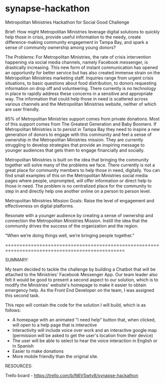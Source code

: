 # synapse-hackathon

Metropolitan Ministries Hackathon for Social Good Challenge

Brief:
How might Metropolitan Ministries leverage digital solutions to quickly help those in crisis, provide useful information to the needy, create difference-making community engagement in Tampa Bay, and spark a sense of community ownership among young donors?

The Problems:
For Metropolitan Ministries, the rate of crisis intervention happening via social media channels, namely Facebook messenger, is drastically increasing. This new form of instant communication has opened an opportunity for better service but has also created immense strain on the Metropolitan Ministries marketing staff. Inquiries range from urgent crisis situations, to basic questions about food distribution, to donors requesting information on drop off and volunteering. There currently is no technology in place to rapidly address these concerns in a sensitive and appropriate way. The information that could help those in need is scattered across various channels and the Metropolitan Ministries website, neither of which are user friendly.


85% of Metropolitan Ministries support comes from private donations. Most of this support comes from The Greatest Generation and Baby Boomers. If Metropolitan Ministries is to persist in Tampa Bay they need to inspire a new generation of donors to engage with this community and feel a sense of ownership in the Metropolitan Ministries mission. They are currently struggling to develop strategies that provide an inspiring message to younger audiences that gets them to engage financially and socially.

Metropolitan Ministries is built on the idea that bringing the community together will solve many of the problems we face. There currently is not a great place for community members to help those in need, digitally. You can find small examples of this on the Metropolitan Ministries social media pages where people, unprompted, will offer information or direct help to those in need. The problem is no centralized place for the community to step in and directly help one another online on a person to person level.

Metropolitan Ministries Mission Goals:
Raise the level of engagement and effectiveness on digital platforms.

Resonate with a younger audience by creating a sense of ownership and connection the Metropolitan Ministries Mission. Instill the idea that the community drives the success of the organization and the region.

“When we’re doing things well, we’re bringing people together.”

================================================================================================

SUMMARY:

My team decided to tackle the challenge by building a Chatbot that will be attached to the Ministries' Facebook Messenger App. Our team leader also felt it would be good to present a second aspect to our solution, which is to modify the Ministries' website's homepage to make it easier to obtain emergency help. As the Front End Developer on the team, I was assigned this second task.

This repo will contain the code for the solution I will build, which is as follows:

- A homepage with an animated "I need help" button that, when clicked, will open to a help page that is interactive
- Interactivity will include voice over work and an interactive google map (permission will be asked to get the user's location from their device)
- The user will be able to select to hear the voice interaction in English or in Spanish
- Easier to make donations
- More mobile friendly than the original site.

RESOURCES:

Trello board - https://trello.com/b/N6VSwtv8/synapse-hackathon
